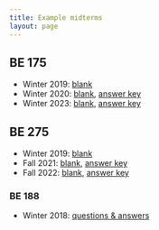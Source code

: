 ```yaml
---
title: Example midterms
layout: page
---
```


## BE 175

- Winter 2019: [blank](../ex-midterm-files/19W.pdf)
- Winter 2020: [blank](../ex-midterm-files/20W.pdf), [answer key](../ex-midterm-files/20W-key.pdf)
- Winter 2023: [blank](../ex-midterm-files/23W.pdf), [answer key](../ex-midterm-files/23W-key.pdf)

## BE 275

- Winter 2019: [blank](../ex-midterm-files/19W.pdf)
- Fall 2021: [blank](../ex-midterm-files/F21.pdf), [answer key](../ex-midterm-files/F21-key.pdf)
- Fall 2022: [blank](../ex-midterm-files/F22.pdf), [answer key](../ex-midterm-files/F22-key.pdf)

### BE 188

- Winter 2018: [questions & answers](../ex-midterm-files/18W.pdf)
